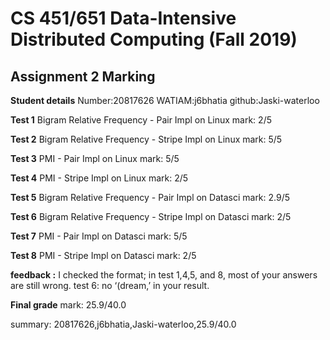 # CS 451/651 Data-Intensive Distributed Computing (Fall 2019)
## Assignment 2 Marking

**Student details**
Number:20817626
WATIAM:j6bhatia
github:Jaski-waterloo

**Test 1** Bigram Relative Frequency - Pair Impl on Linux mark: 2/5

**Test 2** Bigram Relative Frequency - Stripe Impl on Linux mark: 5/5

**Test 3** PMI - Pair Impl on Linux mark: 5/5

**Test 4** PMI - Stripe Impl on Linux mark: 2/5

**Test 5** Bigram Relative Frequency - Pair Impl on Datasci mark: 2.9/5

**Test 6** Bigram Relative Frequency - Stripe Impl on Datasci mark: 2/5

**Test 7** PMI - Pair Impl on Datasci mark: 5/5

**Test 8** PMI - Stripe Impl on Datasci mark: 2/5

**feedback :** 
I checked the format; in test 1,4,5, and 8, most of your answers are still wrong.
test 6: no ‘(dream,’ in your result.

**Final grade**
mark: 25.9/40.0

summary: 20817626,j6bhatia,Jaski-waterloo,25.9/40.0
